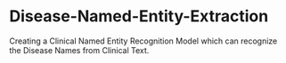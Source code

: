 # Disease-Named-Entity-Extraction
Creating a Clinical Named Entity Recognition Model which can recognize the Disease Names from Clinical Text.
